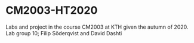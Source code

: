 ﻿# CM2003-HT2020
Labs and project in the course CM2003 at KTH given the autumn of 2020.  
Lab group 10; Filip Söderqvist and David Dashti
